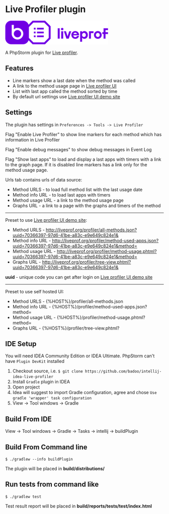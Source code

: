 Live Profiler plugin
=======================

![logo](images/liveprof_logo.png "logo")

A PhpStorm plugin for [Live profiler](https://github.com/badoo/liveprof). 

Features
---------

* Line markers show a last date when the method was called
* A link to the method usage page in [Live profiler UI](https://github.com/badoo/liveprof-ui)
* List with last app called the method sorted by time
* By default url settings use [Live profiler UI demo site](http://liveprof.org/)

Settings
---------

The plugin has settings in ```Preferences -> Tools -> Live Profiler```

Flag "Enable Live Profiler" to show line markers for each method which has information in Live Profiler

Flag "Enable debug messages" to show debug messages in Event Log

Flag "Show last apps" to load and display a last apps with timers with a link to the graph page. If it is disabled line markers has a link only for the method usage page.

Urls tab contains urls of data source:
* Method URLS - to load full method list with the last usage date
* Method info URL - to load last apps with timers
* Method usage URL - a link to the method usage page
* Graphs URL - a link to a page with the graphs and timers of the method 
___
Preset to use [Live profiler UI demo site](http://liveprof.org/):
* Method URLS - http://liveprof.org/profiler/all-methods.json?uuid=70366397-97d6-41be-a83c-e9e649c824e1&
* Method info URL - http://liveprof.org/profiler/method-used-apps.json?uuid=70366397-97d6-41be-a83c-e9e649c824e1&method=
* Method usage URL - http://liveprof.org/profiler/method-usage.phtml?uuid=70366397-97d6-41be-a83c-e9e649c824e1&method=
* Graphs URL - http://liveprof.org/profiler/tree-view.phtml?uuid=70366397-97d6-41be-a83c-e9e649c824e1&

**uuid** - unique code you can get after login on [Live profiler UI demo site](http://liveprof.org/)
___

Preset to use self hosted UI:
* Method URLS - {%HOST%}/profiler/all-methods.json
* Method info URL - {%HOST%}/profiler/method-used-apps.json?method=
* Method usage URL - {%HOST%}/profiler/method-usage.phtml?method=
* Graphs URL - {%HOST%}/profiler/tree-view.phtml?

IDE Setup 
---------
You will need IDEA Community Edition or IDEA Ultimate.
PhpStorm can't have `Plugin DevKit` installed

1. Checkout source, i.e. ```$ git clone https://github.com/badoo/intellij-idea-live-profiler```
2. Install `Gradle` plugin in IDEA
3. Open project
4. Idea will suggest to import Gradle configuration, agree and chose `Use gradle 'wrapper' task configuration`
5. View -> Tool windows -> Gradle 

Build From IDE
--------------
View -> Tool windows -> Gradle -> Tasks -> intellij -> buildPlugin 

Build From Command line
-----------------------
```
$ ./gradlew --info buildPlugin
```

The plugin will be placed in **build/distributions/**

Run tests from command like
-----------------------
```
$ ./gradlew test
```

Test result report will be placed in **build/reports/tests/test/index.html**
